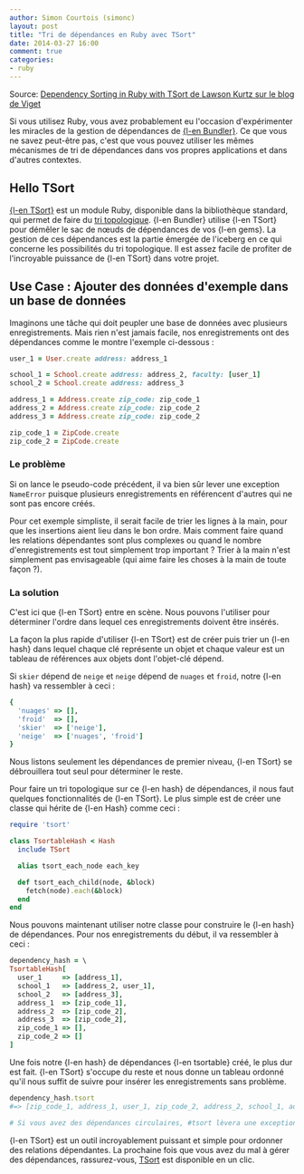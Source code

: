 ```yaml
---
author: Simon Courtois (simonc)
layout: post
title: "Tri de dépendances en Ruby avec TSort"
date: 2014-03-27 16:00
comment: true
categories:
- ruby
---
```


Source: [Dependency Sorting in Ruby with TSort de Lawson Kurtz sur le blog de Viget](http://viget.com/extend/dependency-sorting-in-ruby-with-tsort)

Si vous utilisez Ruby, vous avez probablement eu l'occasion d'expérimenter les
miracles de la gestion de dépendances de [{l-en Bundler}](http://bundler.io/).
Ce que vous ne savez peut-être pas, c'est que vous pouvez utiliser les mêmes
mécanismes de tri de dépendances dans vos propres applications et dans d'autres
contextes.

<!-- more -->

## Hello TSort

[{l-en TSort}](http://www.ruby-doc.org/stdlib-2.0/libdoc/tsort/rdoc/TSort.html)
est un module Ruby, disponible dans la bibliothèque standard, qui permet de
faire du [tri topologique](http://fr.wikipedia.org/wiki/Tri_topologique).
{l-en Bundler} utilise {l-en TSort} pour démêler le sac de nœuds de dépendances
de vos {l-en gems}. La gestion de ces dépendances est la partie émergée de
l'iceberg en ce qui concerne les possibilités du tri topologique. Il est assez
facile de profiter de l'incroyable puissance de {l-en TSort} dans votre projet.

## Use Case : Ajouter des données d'exemple dans un base de données

Imaginons une tâche qui doit peupler une base de données avec plusieurs
enregistrements. Mais rien n'est jamais facile, nos enregistrements ont des
dépendances comme le montre l'exemple ci-dessous :

``` ruby
user_1 = User.create address: address_1

school_1 = School.create address: address_2, faculty: [user_1]
school_2 = School.create address: address_3

address_1 = Address.create zip_code: zip_code_1
address_2 = Address.create zip_code: zip_code_2
address_3 = Address.create zip_code: zip_code_2

zip_code_1 = ZipCode.create
zip_code_2 = ZipCode.create
```

### Le problème

Si on lance le pseudo-code précédent, il va bien sûr lever une exception
`NameError` puisque plusieurs enregistrements en référencent d'autres qui ne
sont pas encore créés.

Pour cet exemple simpliste, il serait facile de trier les lignes à la main, pour
que les insertions aient lieu dans le bon ordre. Mais comment faire quand les
relations dépendantes sont plus complexes ou quand le nombre d'enregistrements
est tout simplement trop important ? Trier à la main n'est simplement pas
envisageable (qui aime faire les choses à la main de toute façon ?).

### La solution

C'est ici que {l-en TSort} entre en scène. Nous pouvons l'utiliser pour
déterminer l'ordre dans lequel ces enregistrements doivent être insérés.

La façon la plus rapide d'utiliser {l-en TSort} est de créer puis trier un
{l-en hash} dans lequel chaque clé représente un objet et chaque valeur est un
tableau de références aux objets dont l'objet-clé dépend.

Si `skier` dépend de `neige` et `neige` dépend de `nuages` et `froid`, notre
{l-en hash} va ressembler à ceci :

``` ruby
{
  'nuages' => [],
  'froid'  => [],
  'skier'  => ['neige'],
  'neige'  => ['nuages', 'froid']
}
```

Nous listons seulement les dépendances de premier niveau, {l-en TSort} se
débrouillera tout seul pour déterminer le reste.

Pour faire un tri topologique sur ce {l-en hash} de dépendances, il nous faut
quelques fonctionnalités de {l-en TSort}. Le plus simple est de créer une classe
qui hérite de {l-en Hash} comme ceci :

``` ruby
require 'tsort'

class TsortableHash < Hash
  include TSort

  alias tsort_each_node each_key

  def tsort_each_child(node, &block)
    fetch(node).each(&block)
  end
end
```

Nous pouvons maintenant utiliser notre classe pour construire le {l-en hash} de
dépendances. Pour nos enregistrements du début, il va ressembler à ceci :

``` ruby
dependency_hash = \
TsortableHash[
  user_1     => [address_1],
  school_1   => [address_2, user_1],
  school_2   => [address_3],
  address_1  => [zip_code_1],
  address_2  => [zip_code_2],
  address_3  => [zip_code_2],
  zip_code_1 => [],
  zip_code_2 => []
]
```

Une fois notre {l-en hash} de dépendances {l-en tsortable} créé, le plus dur
est fait. {l-en TSort} s'occupe du reste et nous donne un tableau ordonné qu'il
nous suffit de suivre pour insérer les enregistrements sans problème.

``` ruby
dependency_hash.tsort
#=> [zip_code_1, address_1, user_1, zip_code_2, address_2, school_1, address_3, school_2]

# Si vous avez des dépendances circulaires, #tsort lèvera une exception TSort::Cyclic.
```

{l-en TSort} est un outil incroyablement puissant et simple pour ordonner des
relations dépendantes. La prochaine fois que vous avez du mal à gérer des
dépendances, rassurez-vous,
[TSort](http://ruby-doc.org/stdlib-2.0.0/libdoc/tsort/rdoc/TSort.html) est
disponible en un clic.
